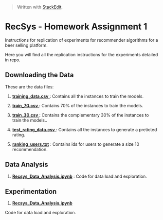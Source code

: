 


> Written with [StackEdit](https://stackedit.io/).
# RecSys - Homework Assignment 1

Instructions for replication of experiments for recommender algorithms for a beer selling platform. 

Here you will find all the replication instructions for the experiments detailed in repo.

 ## Downloading the Data

These are the data files:

 1. [ **training_data.csv** 
](https://github.com/paulanavarretec/RecSys-Tarea1/blob/master/training_data.csv)
: Contains all the instances to train the models.

 2. [ **train_70.csv** 
](https://github.com/paulanavarretec/RecSys-Tarea1/blob/master/train_70.csv)
: Contains 70% of the instances to train the models.

 3. [ **train_30.csv** 
](https://github.com/paulanavarretec/RecSys-Tarea1/blob/master/train_30.csv)
: Contains the complementary 30% of the instances to train the models..

 4. [ **test_rating_data.csv** 
](https://github.com/paulanavarretec/RecSys-Tarea1/blob/master/test_rating_data.csv)
: Contains all the instances to generate a preticted rating.

 5. [**ranking_users.txt**](https://github.com/paulanavarretec/RecSys-Tarea1/blob/master/ranking_users.txt)
: Contains ids for users to generate a size 10 recommendation. 

##  Data Analysis

1. [**Recsys_Data_Analysis.ipynb**](https://github.com/paulanavarretec/RecSys-Tarea1/blob/master/Recsys_Data_Analysis.ipynb)
: Code for data load and exploration.

##  Experimentation

1. [**Recsys_Data_Analysis.ipynb**](https://github.com/paulanavarretec/RecSys-Tarea1/blob/master/Recsys_Data_Analysis.ipynb)

Code for data load and exploration.
<!--stackedit_data:
eyJoaXN0b3J5IjpbNDUwNDg1OTg5LC0xNDk1MTQyMzAzXX0=
-->